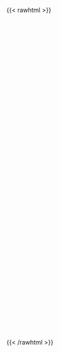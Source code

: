 {{< rawhtml >}}

<iframe 
		width="1280" 
		height="720" 
		src="" 
		title="" 
		frameborder="0" 
		allow="accelerometer; autoplay; clipboard-write; encrypted-media; gyroscope; picture-in-picture" 
		allowfullscreen
></iframe>

{{< /rawhtml >}}